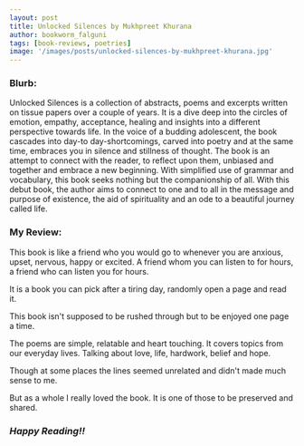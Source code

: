 ```yaml
---
layout: post
title: Unlocked Silences by Mukhpreet Khurana
author: bookworm_falguni
tags: [book-reviews, poetries]
image: '/images/posts/unlocked-silences-by-mukhpreet-khurana.jpg'
---
```

### **Blurb:**
Unlocked Silences is a collection of abstracts, poems and excerpts written on tissue papers over a couple of years. It is a dive deep into the circles of emotion, empathy, acceptance, healing and insights into a different perspective towards life. In the voice of a budding adolescent, the book cascades into day-to day-shortcomings, carved into poetry and at the same time, embraces you in silence and stillness of thought. The book is an attempt to connect with the reader, to reflect upon them, unbiased and together and embrace a new beginning. With simplified use of grammar and vocabulary, this book seeks nothing but the companionship of all. With this debut book, the author aims to connect to one and to all in the message and purpose of existence, the aid of spirituality and an ode to a beautiful journey called life. 

### **My Review:**
This book is like a friend who you would go to whenever you are anxious, upset, nervous, happy or excited. A friend whom you can listen to for hours, a friend who can listen you for hours.

It is a book you can pick after a tiring day, randomly open a page and read it.

This book isn't supposed to be rushed through but to be enjoyed one page a time. 

The poems are simple, relatable and heart touching. It covers topics from our everyday lives. Talking about love, life, hardwork, belief and hope. 

Though at some places the lines seemed unrelated and didn't made much sense to me.

But as a whole I really loved the book. It is one of those to be preserved and shared.  

### ***Happy Reading!!***
